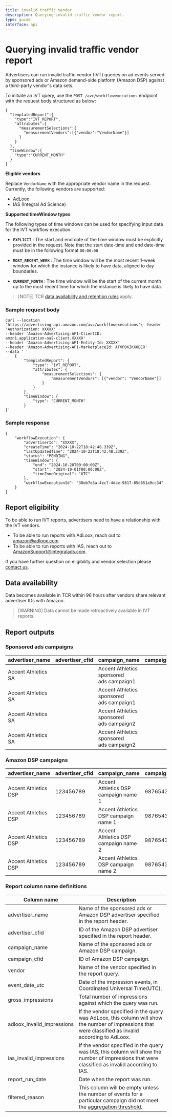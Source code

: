 ```yaml
---
title: invalid traffic vendor
description: Querying invalid traffic vendor report.
type: guide
interface: api
---
```

# Querying invalid traffic vendor report

Advertisers can run invalid traffic vendor (IVT) queries on ad events served by sponsored ads or Amazon demand-side platform (Amazon DSP) against a third-party vendor's data sets.

To initiate an IVT query, use the `POST /avc/workflowexecutions` endpoint with the request body structured as below:

```
{
  "templatedReport":{
    "type":"IVT_REPORT",
    "attributes":{
      "measurementSelections":{
        "measurementVendors":[{"vendor":"VendorName"}]
      }
    }
  },
  "timeWindow":{
    "type":"CURRENT_MONTH"
  }
}
```

**Eligible vendors**

Replace `VendorName` with the appropriate vendor name in the request. Currently, the following vendors are supported:

* AdLoox
* IAS (Integral Ad Science)

**Supported timeWindow types**

The following types of time windows can be used for specifying input data for the IVT workflow execution.

- **`EXPLICIT`** : The start and end date of the time window must be explicitly provided in the request. Note that the start date-time and end date-time must be in the following format `00:00:00`

* **`MOST_RECENT_WEEK`** : The time window will be the most recent 1-week window for which the instance is likely to have data, aligned to day boundaries.

- **`CURRENT_MONTH`** : The time window will be the start of the current month up to the most recent time for which the instance is likely to have data.

> [NOTE] TCR [data availability and retention rules](guides/traffic-events/overview#how-the-traffic-events-api-works) apply.

### Sample request body

```
curl --location
'https://advertising-api.amazon.com/avc/workflowexecutions'\--header 'Authorization: XXXXX'
--header 'Amazon-Advertising-API-ClientID:
amzn1.application-oa2-client.XXXXX'
--header 'Amazon-Advertising-API-Entity-Id: XXXXX'
--header 'Amazon-Advertising-API-MarketplaceId: ATVPDKIKX0DER'
--data '
    {
        "templatedReport": {
            "type": "IVT_REPORT",
            "attributes": {
                "measurementSelections": {
                    "measurementVendors": [{"vendor": "VendorName"}]
                }
            }
        },
        "timeWindow": {
            "type": "CURRENT_MONTH"
        }
}'
```

### Sample response

```
{
    "workflowExecution": {
        "advertiserId": "XXXXX",
        "createTime": "2024-10-22T18:42:48.339Z",
        "lastUpdatedTime": "2024-10-22T18:42:48.339Z",
        "status": "PENDING",
        "timeWindow": {
            "end": "2024-10-20T00:00:00Z",
            "start": "2024-10-01T00:00:00Z",
            "timeZoneOriginal": "UTC"
        },
        "workflowExecutionId": "30eb7e3a-4ec7-4dae-9817-85d651a9cc34"
    }
}
```

## Report eligibility

To be able to run IVT reports, advertisers need to have a relationship with the IVT vendors.

- To be able to run reports with AdLoox, reach out to [amazon@adloox.com](mailto:amazon@adloox.com).
- To be able to run reports with IAS, reach out to [AmazonSupport@integralads.com](mailto:AmazonSupport@integralads.com).

If you have further question on eligibility and vendor selection please [contact us](support/overview#traffic-events-api).

## Data availability

Data becomes available in TCR within 96 hours after vendors share relevant advertiser IDs with Amazon.

> [WARNING] Data cannot be made retroactively available in IVT reports.

## Report outputs

### Sponsored ads campaigns

| advertiser\_name    | advertiser\_cfid | campaign\_name                            | campaign\_cfid | vendor | event\_date\_utc | gross\_impressions | adloox\_invalid\_impressions | report\_run\_date | filtered\_reason |
| ------------------- | ---------------- | ----------------------------------------- | -------------- | ------ | ---------------- | ------------------ | ---------------------------- | ----------------- | ---------------- |
| Accent Athletics SA |                  | Accent Athletics sponsored ads campaign1 |                | AdLoox | 10/1/2024        | 1750               | 2                            | 10/17/2024        |                  |
| Accent Athletics SA |                  | Accent Athletics sponsored ads campaign1 |                | AdLoox | 10/2/2024        | 176                | 0                            | 10/17/2024        |                  |
| Accent Athletics SA |                  | Accent Athletics sponsored ads campaign2 |                | AdLoox | 10/1/2024        | 12215              | 7                            | 10/17/2024        |                  |
| Accent Athletics SA |                  | Accent Athletics sponsored ads campaign2 |                | AdLoox | 10/2/2024        | 12196              | 21                           | 10/17/2024        |                  |

### Amazon DSP campaigns

| advertiser\_name     | advertiser\_cfid | campaign\_name                        | campaign\_cfid | vendor | event\_date\_utc | gross\_impressions | IAS\_invalid\_impressions | report\_run\_date | filtered\_reason |
| -------------------- | ---------------- | ------------------------------------- | -------------- | ------ | ---------------- | ------------------ | ------------------------- | ----------------- | ---------------- |
| Accent Athletics DSP | 123456789        | Accent Athletics DSP campaign name 1 | 987654321      | IAS    | 10/1/2024        | 1750               | 2                         | 10/17/2024        |                  |
| Accent Athletics DSP | 123456789        | Accent Athletics DSP campaign name 1  | 987654321      | IAS    | 10/2/2024        | 176                | 0                         | 10/17/2024        |                  |
| Accent Athletics DSP | 123456789        | Accent Athletics DSP campaign name 2 | 9876543210     | IAS    | 10/1/2024        | 3132               | 10                        | 10/17/2024        |                  |
| Accent Athletics DSP | 123456789        | Accent Athletics DSP campaign name 2  | 9876543210     | IAS    | 10/2/2024        | 9526               | 85                        | 10/17/2024        |                  |

### Report column name definitions

| Column name                  | Description                                                                                                                                                              |
| ---------------------------- | ------------------------------------------------------------------------------------------------------------------------------------------------------------------------ |
| advertiser\_name             | Name of the sponsored ads or Amazon DSP advertiser specified in the report header.                                                                                       |
| advertiser\_cfid             | ID of the Amazon DSP advertiser specified in the report header.                                                                                                          |
| campaign\_name               | Name of the sponsored ads or Amazon DSP campaign.                                                                                                                        |
| campaign\_cfid               | ID of Amazon DSP campaign.                                                                                                                                               |
| vendor                       | Name of the vendor specified in the report query.                                                                                                                        |
| event\_date\_utc             | Date of the impression events, in Coordinated Universal Time\(UTC\).                                                                                                     |
| gross\_impressions           | Total number of impressions against which the query was run.                                                                                                             |
| adloox\_invalid\_impressions | If the vendor specified in the query was AdLoox, this column will show the number of impressions that were classified as invalid according to AdLoox.                    |
| ias\_invalid\_impressions    | If the vendor specified in the query was IAS, this column will show the number of impressions that were classified as invalid according to IAS.                          |
| report\_run\_date            | Date when the report was run.                                                                                                                                            |
| filtered\_reason             | This column will be empty unless the number of events for a particular campaign did not meet the [aggregation threshold](guides/traffic-events/data-aggregation-thresholds). |
